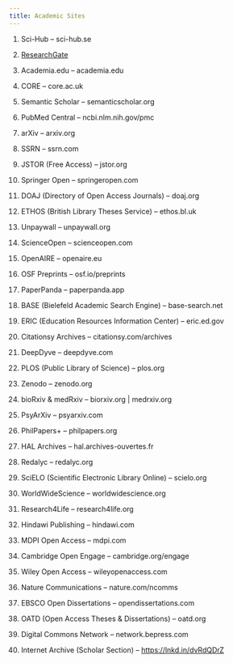 ```yaml
---
title: Academic Sites
---
```

1. Sci-Hub – sci-hub.se

2. [ResearchGate](researchgate.net)


3. Academia.edu – academia.edu


4. CORE – core.ac.uk


5. Semantic Scholar – semanticscholar.org


6. PubMed Central – ncbi.nlm.nih.gov/pmc


7. arXiv – arxiv.org


8. SSRN – ssrn.com


9. JSTOR (Free Access) – jstor.org


10. Springer Open – springeropen.com


11. DOAJ (Directory of Open Access Journals) – doaj.org


12. ETHOS (British Library Theses Service) – ethos.bl.uk


13. Unpaywall – unpaywall.org


14. ScienceOpen – scienceopen.com


15. OpenAIRE – openaire.eu


16. OSF Preprints – osf.io/preprints


17. PaperPanda – paperpanda.app


18. BASE (Bielefeld Academic Search Engine) – base-search.net


19. ERIC (Education Resources Information Center) – eric.ed.gov


20. Citationsy Archives – citationsy.com/archives


21. DeepDyve – deepdyve.com


22. PLOS (Public Library of Science) – plos.org


23. Zenodo – zenodo.org


24. bioRxiv & medRxiv – biorxiv.org | medrxiv.org


25. PsyArXiv – psyarxiv.com


26. PhilPapers+ – philpapers.org


27. HAL Archives – hal.archives-ouvertes.fr


28. Redalyc – redalyc.org


29. SciELO (Scientific Electronic Library Online) – scielo.org


30. WorldWideScience – worldwidescience.org


31. Research4Life – research4life.org


32. Hindawi Publishing – hindawi.com


33. MDPI Open Access – mdpi.com


34. Cambridge Open Engage – cambridge.org/engage


35. Wiley Open Access – wileyopenaccess.com


36. Nature Communications – nature.com/ncomms


37. EBSCO Open Dissertations – opendissertations.com


38. OATD (Open Access Theses & Dissertations) – oatd.org


39. Digital Commons Network – network.bepress.com


40. Internet Archive (Scholar Section) – https://lnkd.in/dvRdQDrZ
